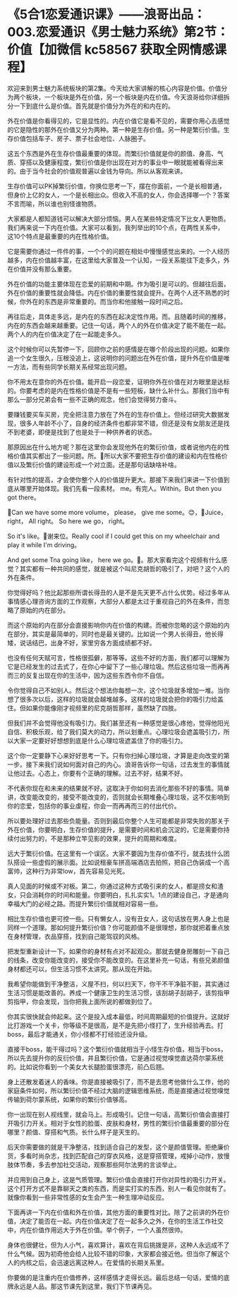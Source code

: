 # 《5合1恋爱通识课》——浪哥出品：003.恋爱通识《男士魅力系统》第2节：价值【加微信 kc58567 获取全网情感课程】

欢迎来到男士魅力系统板块的第2集。今天给大家讲解的核心内容是价值。价值分为两个板块，一个板块是外在价值，另一个板块是内在价值。今天浪哥给你详细拆分一下到底什么是价值。首先就是价值分为外在的和内在的。

外在价值是你看得见的，它是显性的。内在价值它是看不见的，需要你用心去感觉的它是隐性的那外在价值又分为两种。第一种是生存价值。另一种是繁衍价值。生存价值包括车子、房子、票子社会地位、人脉圈子。

这五个东西是外在生存价值最重要的体现。而繁衍价值就是你的颜值、身高、气质、穿搭以及健康程度，繁衍价值是你出现在对方的事业中一眼就能被看得出来的。由于当今社会的价值观普遍以金钱为导向。所以从客观来讲。

生存价值可以PK掉繁衍价值，你换位思考一下，摆在你面前，一个是长相普通，但身价上亿的女人，一个是长相出众。但收入不高的女人，你会选择哪一个？答案不言而喻，所以谁也别怪谁物质。

大家都是人都知道钱可以解决大部分烦恼。男人在某些特定情况下比女人更物质。我们再来说一下内在价值。大家可以看到，我列举出的10个点，在两性关系中，这10个特点是最重要的内在性格价值。

它是需要你通过一件件的事，一个个的问题在相处中慢慢感觉出来的。一个人经历越多，内在价值越丰富，在这里给大家普及一个认知，一段关系能往下走多久，外在价值并没有那么重要。

外在价值的功能主要体现在恋爱的前期和中期。作为吸引是可以的。但越往后面，外在价值的重要性就会降低。内在价值的重要性就会提升。在两个人还不熟悉的时候，你外在的东西是非常重要的。而当你和他接触一段时间之后。

再往后走，具体走多远，是内在的东西在起决定性作用。而。且随着时间的推移，内在的东西会越来越重要。记住一句话，两个人的外在价值决定了能不能在一起。两个人的内在价值决定了在一起能走多久。

这个时候你可以先暂停一下，回顾你之前的感情是在哪个阶段出现的问题。如果你追一个女生很久，压根没追上，这说明你的问题出在外在价值，提升外在价值是唯一方法，而有些同学长期关系经常出现问题。

你不用太在意你的外在价值。能开启一段恋爱，证明你外在价值在对方眼里是达标的。你要考虑的是内在性格价值是不是有一些短板，缺什么补什么。那我们当中有那么一部分兄弟会有一些不正确的观念，他们会觉得努力奋斗。

要赚钱要买车买房，完全把注意力放在了外在的生存价值上。但经过研究大数据发现，很多人年龄不小了，自身的经济条件也都非常不错，但还是没有女朋友还是找不到老婆，即便是找到了也是处于一种供养者的状态。

那原因出在什么地方呢？那在这里你会发现他外在的繁衍价值，或者说他内在的性格价值其实都出了一些问题。所。🎼所以大家不要把生存价值的建设和内在性格价值以及繁衍价值的建设形成一个对立面。还是那句话缺啥补啥。

有针对性的提高，才会使你整个人的价值提升更大。那接下来我们来讲一下价值到底从哪里开始体现。我们先看一段素材。 me。有完人。Within。But then you got there。

🎼Can we have some more volume， please， give me some。😊，🎼Juice， right， All right。 So here we go， right。

 So it's like。🎼谢来位。Really cool if I could get this on my wheelchair and play it while I'm driving。

And get some Tna going like， here we go。🎼。那大家看完这个视频有什么感觉？其实都有一种共同的感觉，就是被这个叫尼克胡哲的吸引了，对吧？这个人的外在条件。

你觉得好吗？他比起那些所谓长得丑的人是不是先天更不占什么优势。经过多年从事情感心理咨询方面的工作观察，大部分人都是太过于重视自己的外在条件，而忽略了原始的内在部分。

而这个原始的内在部分会直接影响你内在价值的构建。而被你忽略的这个原始的内在部分，其实是最简单的，同时也是最关键的。比如说一个男人长得丑，他长得矮，说话结巴，出身不好，家里穷各方面成绩都不好。

也没有任何天赋可言，性格很孤僻，那等等。这些不好的方面，我们都可以理解为它是已经发生的过去式了，在你心中留下了一些心理垃圾。然后这些垃圾一而再再而三的反复出现在你的生活中，因为这些东西令你不自信。

令你觉得自己不如别人。然后这个想法你每想一次，这个垃圾就多增加一堆。当你想了很多次以后，这样的垃圾就会越堆越多。这样的垃圾就会把你的吸引力给盖住。但如果你能像刚才视频里的尼克胡哲那样，虽然缺了四肢。

但我们并不会觉得他没有吸引力。我们甚至还有一种感觉是很心疼他，觉得他阳光自信、积极乐观，给了我们莫大的动力，所以划重点。心理垃圾会遮盖吸引力，所以大家一定要好好想想到底是什么心理垃圾遮盖住了你的吸引力。

这个你一定要静下心来好好思考一下。只有你扫掉心理垃圾，才算是走向改变的第一步。接下来我们说如何面对自己的内心。浪哥告诉你一句话，过去发生的事情就让他过去。心态上，你要有个正确的理解。过去不好，结果不好。

不代表你现在和未来的结果就不好。这取决于你如何去消化那些不好的事情。简单讲，改变能改变的，接受不能改变的，否则就会长期堆叠心理垃圾，这不仅影响到你的恋爱，包括你的事业虔程，你会一而再再而三的付出代价。

所以要处理好过去那些负能量。否则到最后你整个人生可能都是非常失败的那关于外在价值，你要明白，生存价值的提升，是需要时间和机会沉淀的，它是需要你持续付出努力的，不是那种立竿见影的效果，提升的周期和难度。

远大于繁衍价值。在这里有一个误区。大家不要因为生存价值不行，就去找什么团队搭设一些虚假的展示面。比如说租豪车拼高端酒店去拍照，把自己伪装成一个高富帅，这种行为非常low，首先容易见光死。

真人见面的时候或不对板。第二，你通过这种方式吸引来的女人，都是捞女和渣女，只会消耗你的时间和能量。你要明白，扎扎实实1。1点的建设自己，才是通向幸福大门的必经之路。而提升繁衍价值就相对容易一些。

相比生存价值也更可控一些。只有懒女人，没有丑女人，这句话放在男人身上也是同样一个道理。那如何提升繁衍价值？你可能颜值不是很理想，那你就把着重点放在身材管理，衣品穿搭，找到自己能驾驭的风格。

把发型重新设计一下。如果你的身材有点对不起观众。那就去健身房雕刻一下自己的线条，改变你能改变的，接受你不能改变的。在这里补充一句话，有些兄弟颜值身材都还可以，但生活习惯不太讲究。那从现在开始。

我希望你能做到干净整洁，义屋不扫，何以扫天下，你干不干净脏不脏，其实通过生活习惯是能改善的。养成一个健康卫生的生活习惯，该刮胡子刮胡子，该剪指甲剪指甲，你会发现，当你把我上面所说的都做到位了。

你其实很快就会帅起来。这个是投入成本最低，时间周期最短的价值提升。这就好比打游戏一个关卡，你等级不是很高，是不是先把小怪打了，生升经验再去。打boss，最后才能通关，你小怪都不打经验还没升级。

直接干boss，能干得过吗？这个繁衍价值就相当于小怪生存价值，相当于boss，所以先去提升你的反衍价值，并且繁衍价值，它是通过视觉嗅觉直达荷尔蒙系统的。比如说你看到一个美女大长腿脸蛋很漂亮，前凸后翘。

身上还散发着迷人的香味。你是直接被吸引了，而不是去思考他做什么工作，他的家庭条件如何，所以繁衍价值不经过大脑的逻辑思维系统，而是直接通过视觉嗅觉传输到荷尔蒙系统，如果你的繁衍价值够高。

你一出现在别人视线里，就会马上。形成吸引。记住一句话，高繁衍价值会直接打开吸引力开关。相对于女性的脸蛋、皮肤和身材，男性的繁衍价值最重要的部分在哪里？颜值、穿搭和气质。长什么样子是天生的。

后天你需要做的就是干净整洁，找到适合自己的发型，这个是颜值管理。拒绝廉价货，多看时尚杂志，找到匹配自己的穿衣风格，这是穿搭管理，戒掉小动作，放慢肢体节奏，多去参加社交活动，观察那些阿尔法男的言谈举止。

并应用到自己身上，这是气质管理。繁衍价值会直接打开你对异性的吸引力开关。这个打开方式不是靠聊天之类的东西，而是实打实的东西，别人一看见你就有了。就像你看到一些非常性感的女生会产生一种生理冲动反应。

下面再讲一下内在价值和外在价值，其他方面的重要性对比。除了之前讲的外在价值，决定了能否在一起。内在价值决定了在一起多久之外，在你的生活工作社交中，内在价值作用远大于外在价值。举个例子，一个人虽然很帅。

身体也很健壮，但为人小气，喜欢算计，喜欢在背后挑拨是非，这种人永远成不了什么气候。因为初奇他会给人比较不错的印象，大家都会接近他。但当你了解这个人的内核之后，会迅速远离这种人。在爱情的长期关系里。

你要做的是注重内在价值修养，这样感情才走得长远。最后总结一句话，爱情的底牌永远是人品。那这节课先到这里，我们下节课再见。

